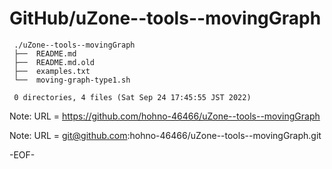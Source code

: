 # GitHub/uZone--tools--movingGraph

     ./uZone--tools--movingGraph
     ├──  README.md
     ├──  README.md.old
     ├──  examples.txt
     └──  moving-graph-type1.sh
     
     0 directories, 4 files (Sat Sep 24 17:45:55 JST 2022)


Note: URL = https://github.com/hohno-46466/uZone--tools--movingGraph

Note: URL = git@github.com:hohno-46466/uZone--tools--movingGraph.git

-EOF-
